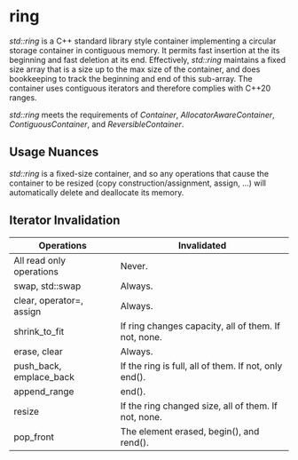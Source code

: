 # ring
*std::ring* is a C++ standard library style container implementing a circular storage container in contiguous memory. It permits fast insertion at the its beginning and fast deletion at its end.
Effectively, *std::ring* maintains a fixed size array that is a size up to the max size of the container, and does bookkeeping to track the beginning and end of this sub-array.
The container uses contiguous iterators and therefore complies with C++20 ranges. 

*std::ring* meets the requirements of *Container*, *AllocatorAwareContainer*, *ContiguousContainer*, and *ReversibleContainer*. 

## Usage Nuances
*std::ring* is a fixed-size container, and so any operations that cause the container to be resized (copy construction/assignment, assign, ...) will automatically delete and deallocate 
its memory. 

## Iterator Invalidation
**Operations** | **Invalidated**
--- | ---
All read only operations | Never.
swap, std::swap | Always.
clear, operator=, assign | Always.
shrink_to_fit | If ring changes capacity, all of them. If not, none.
erase, clear | Always.
push_back, emplace_back | If the ring is full, all of them. If not, only end().
append_range | end().
resize | If the ring changed size, all of them. If not, none.
pop_front | The element erased, begin(), and rend().